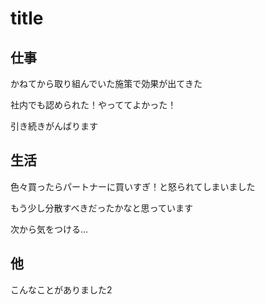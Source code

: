 # title

## 仕事

かねてから取り組んでいた施策で効果が出てきた

社内でも認められた！やっててよかった！

引き続きがんばります

## 生活

色々買ったらパートナーに買いすぎ！と怒られてしまいました

もう少し分散すべきだったかなと思っています

次から気をつける…

## 他

こんなことがありました2

